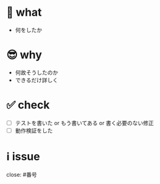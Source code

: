 # 📝 what

- 何をしたか

# 😎 why

- 何故そうしたのか
- できるだけ詳しく

# ✅ check

- [ ] テストを書いた or もう書いてある or 書く必要のない修正
- [ ] 動作検証をした

# ℹ️ issue

close: #番号
